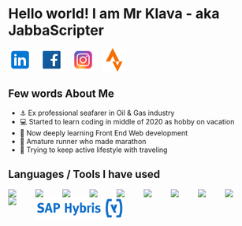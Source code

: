 # Hello world! I am Mr Klava - aka JabbaScripter

[![mr.klava](./img/icons8-linkedin-48.png)](https://www.linkedin.com/in/artursklava/)
&nbsp;&nbsp;
[![mr.klava](./img/icons8-facebook-48.png)](https://www.linkedin.com/in/artursklava/)
&nbsp;&nbsp;
[![mr.klava](./img/icons8-instagram-48.png)](https://www.linkedin.com/in/artursklava/)
&nbsp;&nbsp;
[![mr.klava](./img/icons8-strava-mobile-app-and-website-connect-runners-and-cyclists-48.png)](https://www.linkedin.com/in/artursklava/)
&nbsp;&nbsp;

## Few words About Me
- :anchor: Ex professional seafarer in Oil & Gas industry
- :computer: Started to learn coding in middle of 2020 as hobby on vacation
- :book: Now deeply learning Front End Web development
- :running: Amature runner who made marathon
- :mount_fuji: Trying to keep active lifestyle with traveling

## Languages / Tools I have used 

<img align="left" width="45px" style="padding-right:10px; " src="https://cdn.jsdelivr.net/gh/devicons/devicon/icons/html5/html5-original-wordmark.svg" />

<img align="left" width="45px" style="padding-right:10px;" src="https://cdn.jsdelivr.net/gh/devicons/devicon/icons/css3/css3-original-wordmark.svg" />
<img align="left" width="45px" style="padding-right:10px;" src="https://cdn.jsdelivr.net/gh/devicons/devicon/icons/sass/sass-original.svg" />
<img align="left" width="45px" style="padding-right:10px;" src="https://cdn.jsdelivr.net/gh/devicons/devicon/icons/less/less-plain-wordmark.svg" />
<img align="left" width="45px" style="padding-right:10px;" src="https://cdn.jsdelivr.net/gh/devicons/devicon/icons/bootstrap/bootstrap-original.svg" />
<img align="left" width="45px" style="padding-right:10px;" src="https://cdn.jsdelivr.net/gh/devicons/devicon/icons/tailwindcss/tailwindcss-plain.svg" />

<img align="left" width="45px" style="padding-right:10px;" src="https://cdn.jsdelivr.net/gh/devicons/devicon/icons/javascript/javascript-original.svg" />
<img align="left" width="45px" style="padding-right:10px;" src="https://cdn.jsdelivr.net/gh/devicons/devicon/icons/jquery/jquery-original-wordmark.svg" />
<img align="left" width="45px" style="padding-right:10px;" src="https://cdn.jsdelivr.net/gh/devicons/devicon/icons/react/react-original.svg" />

<img align="left" width="45px" style="padding-right:10px;" src="https://cdn.jsdelivr.net/gh/devicons/devicon/icons/figma/figma-original.svg" />
<img align="left" height="45px" style="padding-right:10px;" src="./img/kisspng-logo-sap-hybris-organization-sap-se-brand-pim-logo-97819-newsmov-5b6d33ec668843.67769289153388337242.png" />